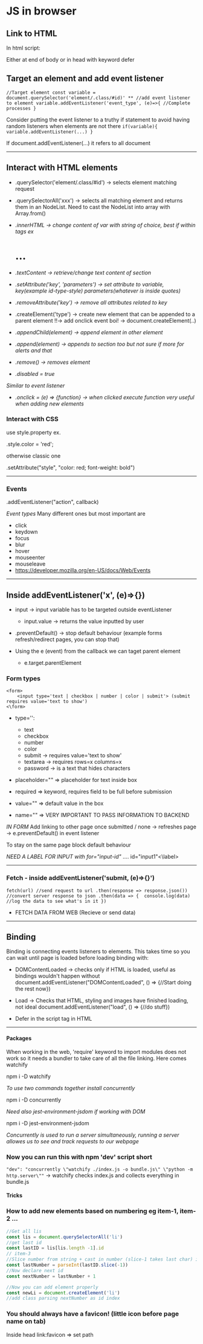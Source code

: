 # JS in browser

## Link to HTML

In html script:
<script src="index.js"></script>
Either at end of body or in head with keyword defer


## Target an element and add event listener
`//Target element
const variable = document.querySelector('element/.class/#id)'
**
//add event listener to element
variable.addEventListener('event_type', (e)=>{
	//Complete processes
}`

Consider putting the event listener to a truthy if statement to avoid having random listeners when elements are not there
`if(variable){
	variable.addEventListener(...)
}`

If document.addEventListener(...) it refers to all document


---

## Interact with HTML elements

- <document>.querySelector('element/.class/#id') -> selects element matching request
- <document>.querySelectorAll('xxx') -> selects all matching element and returns them in an NodeList. Need to cast the NodeList into array with Array.from()

- <var>.innerHTML -> change content of var with string of choice, best if within tags ex <h1> ... </h1>
- <var>.textContent -> retrieve/change text content of section

- <var>.setAttribute('key', 'parameters') -> set attribute to variable, key(example id-type-style) parameters(whatever is inside quotes)
- <var>.removeAttribute('key') -> remove all attributes related to key

- <document>.createElement('type') -> create new element that can be appended to a parent element !!-> add onclick event boi! -> document.createElement(..)
- <var>.appendChild(element) -> append element in other element
- <var>.append(element) -> appends to section too but not sure if more for alerts and that
- <var>.remove() -> removes element
- <var>.disabled = true

*Similar to event listener*
- <var>.onclick = (e) => {function} -> when clicked execute function *very useful* when adding new elements


### Interact with CSS
use style.property
ex.
<section>.style.color = 'red';

otherwise classic one 
<section>.setAttribute("style", "color: red; font-weight: bold")

---

# Events
<section>.addEventListener("action", callback)


*Event types*
Many different ones but most important are 
- click
- keydown
- focus
- blur
- hover
- mouseenter
- mouseleave
- https://developer.mozilla.org/en-US/docs/Web/Events

---
## Inside addEventListener('x', (e)=>{})

- input -> input variable has to be targeted outside eventListener
	+ input.value -> returns the value inputted by user

- <forms>.preventDefault() -> stop default behaviour (example forms refresh/redirect pages, you can stop that)

- Using the e (event) from the callback we can taget parent element
	+ e.target.parentElement

### Form types
```
<form>
	<input type='text | checkbox | number | color | submit'> (submit requires value='text to show')
<\form>
```
- type='':
	+ text
	+ checkbox
	+ number
	+ color
	+ submit -> requires value='text to show'
	+ textarea -> requires rows=x columns=x 
	+ password -> is a text that hides characters

- placeholder="" => placeholder for text inside box

- required => keyword, requires field to be full before submission	

- value="" => default value in the box

- name="" => VERY IMPORTANT TO PASS INFORMATION TO BACKEND


*IN FORM*
Add linking to other page once submitted / none -> refreshes page -> e.preventDefault() in event listener
<form action="otherpage.html">

To stay on the same page block default behaviour

*NEED A LABEL FOR INPUT with for="input-id"*
<label for="input1">.... id="input1"<\label>





---

### Fetch - inside addEventListener('submit, (e)=>{}')

`fetch(url) //send request to url
	.then(response => response.json()) //convert server response to json
	.then(data => { 
		console.log(data) //log the data to see what's in it
		})`

- FETCH DATA FROM WEB (Recieve or send data) 



---


## Binding
Binding is connecting events listeners to elements. This takes time so you can wait until page is loaded before loading binding with:

- DOMContentLoaded -> checks only if HTML is loaded, useful as bindings wouldn't happen without
document.addEventListener("DOMContentLoaded", () => {//Start doing the rest now})

- Load -> Checks that HTML, styling and images have finished loading, not ideal
document.addEventListener("load", () => {//do stuff})

- Defer in the script tag in HTML

---


# Packages

When working in the web, 'require' keyword to import modules does not work so it needs a bundler to take care of all the file linking. Here comes watchify

npm i -D watchify

*To use two commands together install concurrently*

npm i -D concurrently

*Need also jest-environment-jsdom if working with DOM*

npm i -D jest-environment-jsdom


_Concurrently is used to run a server simultaneously, running a server allowes us to see and track requests to our webpage_

### Now you can run this with npm 'dev' script short
`"dev": "concurrently \"watchify ./index.js -o bundle.js\" \"python -m http.server\""` -> watchify checks index.js and collects everything in bundle.js



# Tricks

### How to add new elements based on numbering eg item-1, item-2 ...
```js
//Get all lis
const lis = document.querySelectorAll('li')
//get last id
const lastID = lis[lis.length -1].id 
// item-3
//Slice number from string + cast in number (slice-1 takes last char) in this case 3
const lastNumber = parseInt(lastID.slice(-1))
//Now declare next id
const nextNumber = lastNumber + 1

//Now you can add element properly
const newLi = document.createElement('li')
//add class parsing nextNumber as id index
```

### You should always have a favicon! (little icon before page name on tab)
Inside head link:favicon => set path




